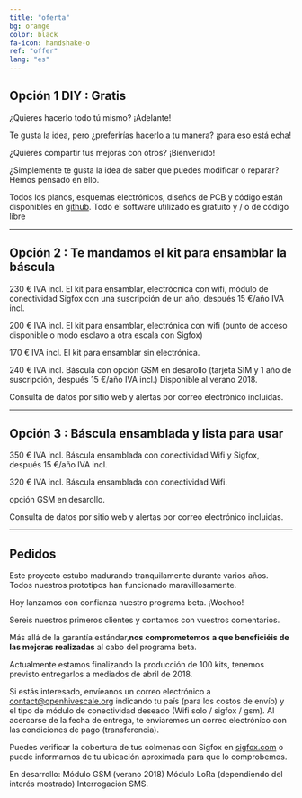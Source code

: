 ```yaml
---
title: "oferta"
bg: orange
color: black
fa-icon: handshake-o
ref: "offer"
lang: "es"
---
```


## Opción 1 DIY : Gratis

¿Quieres hacerlo todo tú mismo? ¡Adelante!

Te gusta la idea, pero ¿preferirías hacerlo a tu manera? ¡para eso está echa!

¿Quieres compartir tus mejoras con otros?  ¡Bienvenido!

¿Simplemente te gusta la idea de saber que puedes modificar o reparar? Hemos pensado en ello.

Todos los planos, esquemas electrónicos, diseños de PCB y código están disponibles en [github](https://github.com/openhivescale).
Todo el software utilizado es gratuito y / o de código libre

-------------------------

## Opción  2 : Te mandamos el kit para ensamblar la báscula 

230 € IVA incl. El kit para ensamblar, electrócnica con wifi, módulo de conectividad Sigfox con una suscripción de un año, después 15 €/año IVA incl.

200 € IVA incl. El kit para ensamblar, electrónica con wifi (punto de acceso disponible o modo esclavo a otra escala con Sigfox)

170 € IVA incl. El kit para ensamblar sin electrónica.

240 € IVA incl. Báscula con opción GSM en desarollo (tarjeta SIM y 1 año de suscripción, después 15 €/año IVA incl.) Disponible al verano 2018.

Consulta de datos por sitio web y alertas por correo electrónico incluidas.

-------------------------

## Opción 3 : Báscula ensamblada y lista para usar

350 € IVA incl. Báscula ensamblada con conectividad Wifi y Sigfox, después 15 €/año IVA incl.

320 € IVA incl. Báscula ensamblada con conectividad Wifi.

opción GSM en desarollo.

Consulta de datos por sitio web y alertas por correo electrónico incluidas.

-------------------------

## Pedidos

Este proyecto estubo madurando tranquilamente durante varios años. Todos nuestros prototipos han funcionado maravillosamente.

Hoy lanzamos con confianza nuestro programa beta. ¡Woohoo!

Sereis nuestros primeros clientes y contamos con vuestros comentarios.

Más allá de la garantía estándar,**nos comprometemos a que beneficiéis de las mejoras realizadas** al cabo del programa beta.

Actualmente estamos finalizando la producción de 100 kits, tenemos previsto entregarlos a mediados de abril de 2018.

Si estás interesado, envíeanos un correo electrónico a contact@openhivescale.org indicando tu país (para los costos de envío) y el tipo de módulo de conectividad deseado (Wifi solo / sigfox / gsm). Al acercarse de la fecha de entrega, te enviaremos un correo electrónico con las condiciones de pago (transferencia).

Puedes verificar la cobertura de tus colmenas con Sigfox en [sigfox.com](https://www.sigfox.com/en/coverage) o puede informarnos de tu ubicación aproximada para que lo comprobemos.

En desarrollo: Módulo GSM (verano 2018) Módulo LoRa (dependiendo del interés mostrado) Interrogación SMS.
